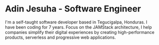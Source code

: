 # Adin Jesuha - Software Engineer

I'm a self-taught software developer based in Tegucigalpa, Honduras. I have been coding for 7 years. Focus on the JAMStack architecture, I help companies simplify their digital experiences by creating high-performance products, serverless and progressive web applications.
